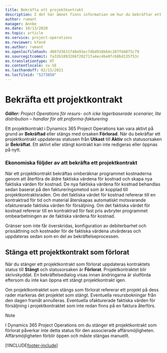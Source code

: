 ```yaml
---
title: Bekräfta ett projektkontrakt
description: I det här ämnet finns information om hur du bekräftar ett kontrakt i Project Operations.
author: rumant
manager: Annbe
ms.date: 10/13/2020
ms.topic: article
ms.service: project-operations
ms.reviewer: kfend
ms.author: rumant
ms.openlocfilehash: d807d3631f40a93ec7dbd918b64c287fd4875c79
ms.sourcegitcommit: fa32b1893286f20271fa4ec4be8fc68bd135f53c
ms.translationtype: HT
ms.contentlocale: sv-SE
ms.lasthandoff: 02/15/2021
ms.locfileid: "5273850"
---
```

# <a name="confirm-a-project-contract"></a>Bekräfta ett projektkontrakt

_**Gäller:** Project Operations för resurs- och icke lagerbaserade scenarier, lite distribution – handlar för att proforma-fakturering_

Ett projektkontrakt i Dynamics 365 Project Operations kan vara aktivt på grund av **Bekräftad** eller stängs med orsaken **Förlorad**. När du bekräftar ett projektkontrakt uppdateras statusen från **Utkast** till **Aktiv** och statusorsaken är **Bekräftat**. Ett aktivt eller stängt kontrakt kan inte redigeras eller öppnas på nytt. 

### <a name="financial-impact-of-confirming-a-project-contract"></a>Ekonomiska följder av att bekräfta ett projektkontrakt

När ett projektkontrakt bekräftas omberäknar programmet kostnaderna genom att återföra de äldre faktiska värdena för kostnad och skapa nya faktiska värden för kostnad. De nya faktiska värdena för kostnad behandlas sedan baserat på den faktureringsmetod som är kopplad till projektkontraktsraden. Om det faktiska värdet för kostnad refererar till en kontraktrad för tid och material återskapas automatiskt motsvarande ofakturerade faktiska värden för försäljning. Om det faktiska värdet för kostnad refererar till en kontraktrad för fast pris avbryter programmet ombearbetningen av de faktiska värdena för kostnad.

Gränser som inte får överskridas, konfiguration av debiterbarhet och prissättning och kostnader för de faktiska värdena utvärderas och uppdateras sedan som en del av bekräftelseprocessen.

## <a name="close-a-project-contract-as-lost"></a>Stänga ett projektkontrakt som förlorat

När du stänger ett projektkontrakt som förlorat uppdateras kontraktets status till **Stängt** och statusorsaken är **Förlorat**. Projektkontraktet blir skrivskyddat. En bekräftelsedialog visas innan ändringarna är slutförda eftersom du inte kan öppna ett stängt projektkontrakt igen.

Om projektkontraktet som stängs som förlorat refererar ett projekt på dess rader markeras det projektet som stängt. Eventuella resursbokningar från den dagen framåt annulleras. Eventuella ofakturerade faktiska värden för försäljning i projektkontraktet som inte redan finns på en faktura återförs.

> [!NOTE]
> I Dynamics 365 Project Operations om du stänger ett projektkontrakt som förlorat påverkar inte detta status för den associerade affärsmöjligheten. Affärsmöjligheten förblir öppen och måste stängas manuellt.


[!INCLUDE[footer-include](../../includes/footer-banner.md)]